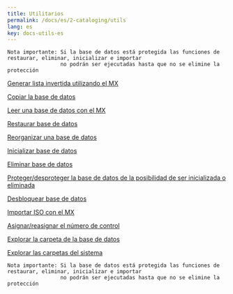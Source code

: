 ```yaml
---
title: Utilitarios
permalink: /docs/es/2-cataloging/utils
lang: es
key: docs-utils-es
---
```



```
Nota importante: Si la base de datos está protegida las funciones de restaurar, eliminar, inicializar e importar 
                 no podrán ser ejecutadas hasta que no se elimine la protección
```

[Generar lista invertida utilizando el MX](http://abcdwiki.net/Generar_lista_invertida_utilizando_el_MX)

[Copiar la base de datos](http://abcdwiki.net/Copiar_la_base_de_datos)

[Leer una base de datos con el MX](http://abcdwiki.net/Leer_una_base_de_datos_con_el_MX)

[Restaurar base de datos](http://abcdwiki.net/Restaurar_base_de_datos)

[Reorganizar una base de datos](http://abcdwiki.net/Reorganizar_una_base_de_datos)

[Inicializar base de datos](http://abcdwiki.net/index.php?title=Inicializar_base_de_datos&action=edit&redlink=1)

[Eliminar base de datos](http://abcdwiki.net/index.php?title=Eliminar_base_de_datos&action=edit&redlink=1)

[Proteger/desproteger la base de datos de la posibilidad de ser inicializada o eliminada](http://abcdwiki.net/index.php?title=Proteger/desproteger_la_base_de_datos_de_la_posibilidad_de_ser_inicializada_o_eliminada&action=edit&redlink=1)

[Desbloquear base de datos](http://abcdwiki.net/index.php?title=Desbloquear_base_de_datos&action=edit&redlink=1)

[Importar ISO con el MX](http://abcdwiki.net/index.php?title=Importar_ISO_con_el_MX&action=edit&redlink=1)

[Asignar/reasignar el número de control](http://abcdwiki.net/Asignar/reasignar_el_número_de_control)

[Explorar la carpeta de la base de datos](http://abcdwiki.net/Explorar_la_carpeta_de_la_base_de_datos)

[Explorar las carpetas del sistema](http://abcdwiki.net/Explorar_las_carpetas_del_sistema)



```
Nota importante: Si la base de datos está protegida las funciones de restaurar, eliminar, inicializar e importar 
                 no podrán ser ejecutadas hasta que no se elimine la protección
```